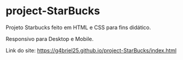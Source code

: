 # project-StarBucks
Projeto Starbucks feito em HTML e CSS para fins didático.

Responsivo para Desktop e Mobile.

Link do site: https://g4briel25.github.io/project-StarBucks/index.html
